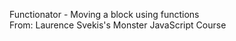Functionator - Moving a block using functions
</br>
From: Laurence Svekis's Monster JavaScript Course